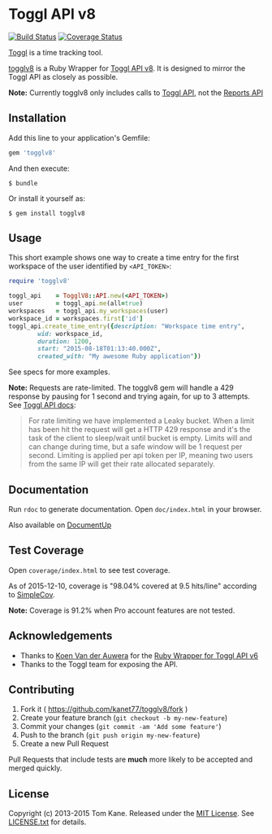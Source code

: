 
# Toggl API v8

[![Build Status](https://api.travis-ci.org/kanet77/togglv8.svg "Build Status")](https://travis-ci.org/kanet77/togglv8) [![Coverage Status](https://coveralls.io/repos/kanet77/togglv8/badge.svg?branch=master&service=github)](https://coveralls.io/github/kanet77/togglv8?branch=master)

[Toggl](http://www.toggl.com) is a time tracking tool.

[togglv8](/) is a Ruby Wrapper for [Toggl API v8](https://github.com/toggl/toggl_api_docs). It is designed to mirror the Toggl API as closely as possible.

**Note:** Currently togglv8 only includes calls to [Toggl API](https://github.com/toggl/toggl_api_docs/blob/master/toggl_api.md), not the [Reports API](https://github.com/toggl/toggl_api_docs/blob/master/reports.md)

## Installation

Add this line to your application's Gemfile:

```ruby
gem 'togglv8'
```

And then execute:

    $ bundle

Or install it yourself as:

    $ gem install togglv8

## Usage

This short example shows one way to create a time entry for the first workspace of the user identified by `<API_TOKEN>`:

```ruby
require 'togglv8'

toggl_api    = TogglV8::API.new(<API_TOKEN>)
user         = toggl_api.me(all=true)
workspaces   = toggl_api.my_workspaces(user)
workspace_id = workspaces.first['id']
toggl_api.create_time_entry({description: "Workspace time entry",
        wid: workspace_id,
        duration: 1200,
        start: "2015-08-18T01:13:40.000Z",
        created_with: "My awesome Ruby application"})
```

See specs for more examples.

**Note:** Requests are rate-limited. The togglv8 gem will handle a 429 response by pausing for 1 second and trying again, for up to 3 attempts. See [Toggl API docs](https://github.com/toggl/toggl_api_docs#the-api-format):

> For rate limiting we have implemented a Leaky bucket. When a limit has been hit the request will get a HTTP 429 response and it's the task of the client to sleep/wait until bucket is empty. Limits will and can change during time, but a safe window will be 1 request per second. Limiting is applied per api token per IP, meaning two users from the same IP will get their rate allocated separately.

## Documentation

Run `rdoc` to generate documentation. Open `doc/index.html` in your browser.

Also available on [DocumentUp](https://documentup.com/kanet77/togglv8)

## Test Coverage

Open `coverage/index.html` to see test coverage.

As of 2015-12-10, coverage is "98.04% covered at 9.5 hits/line" according to [SimpleCov](https://rubygems.org/gems/simplecov).

**Note:** Coverage is 91.2% when Pro account features are not tested.

## Acknowledgements

- Thanks to [Koen Van der Auwera](https://github.com/atog) for the [Ruby Wrapper for Toggl API v6](https://github.com/atog/toggl)
- Thanks to the Toggl team for exposing the API.

## Contributing

1. Fork it ( https://github.com/kanet77/togglv8/fork )
2. Create your feature branch (`git checkout -b my-new-feature`)
3. Commit your changes (`git commit -am 'Add some feature'`)
4. Push to the branch (`git push origin my-new-feature`)
5. Create a new Pull Request

Pull Requests that include tests are **much** more likely to be accepted and merged quickly.

## License

Copyright (c) 2013-2015 Tom Kane. Released under the [MIT License](http://opensource.org/licenses/mit-license.php). See [LICENSE.txt](LICENSE.txt) for details.